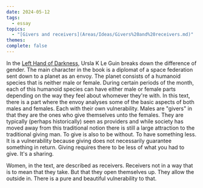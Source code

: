 ```yaml
---  
date: 2024-05-12  
tags:  
  - essay  
topics:  
  - "[Givers and receivers](Areas/Ideas/Givers%20and%20receivers.md)"  
themes:   
complete: false  
---  
```

In the [Left Hand of Darkness](../Books/The%20Left%20Hand%20Of%20Darkness%20-%20Ursula%20K%20Le%20Guin.md), Ursla K Le Guin breaks down the difference of gender. The main character in the book is a diplomat of a space federation sent down to a planet as an envoy. The planet consists of a humanoid species that is neither male or female. During certain periods of the month, each of this humanoid species can have either male or female parts depending on the way they feel about whomever they're with. In this text, there is a part where the envoy analyses some of the basic aspects of both males and females. Each with their own vulnerability. Males are "givers" in that they are the ones who give themselves unto the females. They are typically (perhaps historically) seen as providers and while society has moved away from this traditional notion there is still a large attraction to the traditional giving man. To give is also to be without. To have something less. It is a vulnerability because giving does not necessarily guarantee something in return. Giving requires there to be less of what you had to give. It's a sharing.   
  
Women, in the text, are described as receivers. Receivers not in a way that is to mean that they take. But that they open themselves up. They allow the outside in. There is a pure and beautiful vulnerability to that. 
